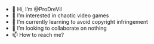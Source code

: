 - 👋 Hi, I’m @ProDreVil
- 👀 I’m interested in chaotic video games
- 🌱 I’m currently learning to avoid copyright infringement
- 💞️ I’m looking to collaborate on nothing
- 📫 How to reach me?

<!---
ProDreVil/ProDreVil is a ✨ special ✨ repository because its `README.md` (this file) appears on your GitHub profile.
You can click the Preview link to take a look at your changes.
--->
